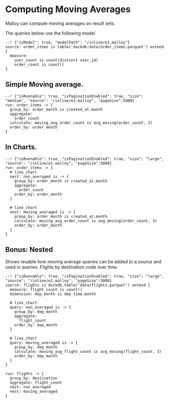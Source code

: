 # Computing Moving Averages
Malloy can compute moving averages on result sets.   

The queries below use the following model

```malloy
--! {"isModel": true, "modelPath": "/inline/e1.malloy"}
source: order_items is table('duckdb:data/order_items.parquet') extend {
  measure: 
    user_count is count(distinct user_id)
    order_count is count()
}
```
## Simple Moving average.

```malloy
--! {"isRunnable": true, "isPaginationEnabled": true, "size": "medium", "source": "/inline/e1.malloy", "pageSize":5000}
run: order_items -> {
  group_by: order_month is created_at.month
  aggregate: 
    order_count
  calculate: moving_avg_order_count is avg_moving(order_count, 3)
  order_by: order_month
}
```

## In Charts.

```malloy
--! {"isRunnable": true, "isPaginationEnabled": true, "size": "large", "source": "/inline/e1.malloy", "pageSize":5000}
run: order_items -> {
  # line_chart
  nest: non_averaged is -> {
    group_by: order_month is created_at.month
    aggregate: 
      order_count
    order_by: order_month
  }

  # line_chart
  nest: moving_averaged is -> {
    group_by: order_month is created_at.month
    calculate: moving_avg_order_count is avg_moving(order_count, 3)
    order_by: order_month
  }
}
```

## Bonus: Nested
Shows reuable how moving average queries can be added to a source and used in queries. Flights by destination code over time.

```malloy
--! {"isRunnable": true, "isPaginationEnabled": true, "size": "large", "source": "/inline/e1.malloy", "pageSize":5000}
source: flights is duckdb.table('data/flights.parquet') extend {
  measure: flight_count is count()
  dimension: dep_month is dep_time.month

  # line_chart
  query: non_averaged is -> {
    group_by: dep_month
    aggregate: 
      flight_count
    order_by: dep_month
  }

  # line_chart
  query: moving_averaged is -> {
    group_by: dep_month
    calculate: moving_avg_flight_count is avg_moving(flight_count, 3)
    order_by: dep_month
  }
}

run: flights -> {
  group_by: destination
  aggregate: flight_count
  nest: non_averaged
  nest: moving_averaged
}
```